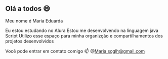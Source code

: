 ## Olá a todos 😄 

Meu nome é Maria Eduarda

Eu estou estudando no Alura
Estou me desenvolvendo na linguagem java Script
Utilizo esse espaço para minha organizção e compartilhamentos dos projetos desenvolvidos 

Você pode entrar em contato comigo  📫 
@Maria.scglh@gmail.com
<!--
**Mariascglh/Mariascglh** is a ✨ _special_ ✨ repository because its `README.md` (this file) appears on your GitHub profile.

Here are some ideas to get you started:

- 🔭 I’m currently working on ...
- 🌱 I’m currently learning ...
- 👯 I’m looking to collaborate on ...
- 🤔 I’m looking for help with ...
- 💬 Ask me about ...
- 📫 How to reach me: ...
- 😄 Pronouns: ...
- ⚡ Fun fact: ...
-->
